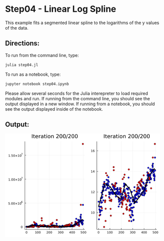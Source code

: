 Step04 - Linear Log Spline
==========================

This example fits a segmented linear spline to the logarithms of the y values of the data.

Directions:
-----------
To run from the command line, type:
```sh
julia step04.jl
```
To run as a notebook, type:
```sh
jupyter notebook step04.ipynb
```

Please allow several seconds for the Julia interepreter to load required modules and run.  If running from the command line, you should see the output displayed in a new window.  If running from a notebook, you should see the output displayed inside of the notebook.

Output:
-------
![step04.png](images/step04.png)